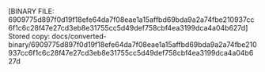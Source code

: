 [BINARY FILE: 6909775d897f0d19f18efe64da7f08eae1a15affbd69bda9a2a74fbe210937cc6f1c6c28f47e27cd3eb8e31755cc5d49def758cbf4ea3199dca4a04b627d]
Stored copy: docs/converted-binary/6909775d897f0d19f18efe64da7f08eae1a15affbd69bda9a2a74fbe210937cc6f1c6c28f47e27cd3eb8e31755cc5d49def758cbf4ea3199dca4a04b627d

